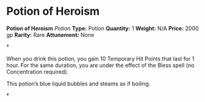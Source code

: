 # Potion of Heroism

**Potion of Heroism**
_Potion_
**Type:** Potion
**Quantity:** 1
**Weight:** N/A
**Price:** 2000 gp
**Rarity:** Rare
**Attunement:** None

*<p>When you drink this potion, you gain 10 Temporary Hit Points that last for 1 hour. For the same duration, you are under the effect of the Bless spell (no Concentration required).

This potion’s blue liquid bubbles and steams as if boiling.</p>*